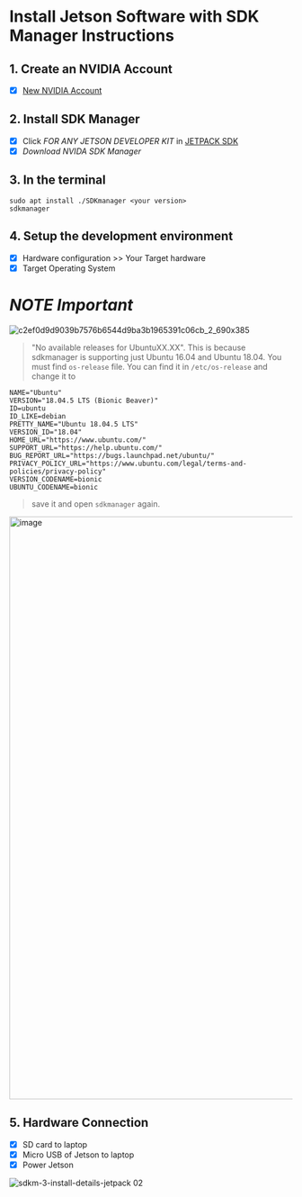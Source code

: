 # Install Jetson Software with SDK Manager Instructions 

## 1. Create an NVIDIA Account 
- [X]  [New NVIDIA Account](https://developer.nvidia.com/login)
## 2. Install SDK Manager 
- [X] Click *FOR ANY JETSON DEVELOPER KIT*  in [JETPACK SDK](https://developer.nvidia.com/embedded/jetpack) 
- [X] *Download NVIDA SDK Manager*
## 3. In the terminal  

``` 
sudo apt install ./SDKmanager <your version>
sdkmanager

``` 
## 4. Setup the development environment 
- [X]  Hardware configuration >> Your Target hardware 
- [X] Target Operating System 

# *NOTE Important* 
![c2ef0d9d9039b7576b6544d9ba3b1965391c06cb_2_690x385](https://user-images.githubusercontent.com/66702376/130318701-11a2532f-2cba-455a-9387-14a3384b1f4d.jpeg)

> "No available releases for UbuntuXX.XX". This is because sdkmanager is supporting just Ubuntu 16.04 and Ubuntu 18.04. 
> You must find ```os-release``` file. You can find it in ```/etc/os-release```  and change it to 
```
NAME="Ubuntu"
VERSION="18.04.5 LTS (Bionic Beaver)"
ID=ubuntu
ID_LIKE=debian
PRETTY_NAME="Ubuntu 18.04.5 LTS"
VERSION_ID="18.04"
HOME_URL="https://www.ubuntu.com/"
SUPPORT_URL="https://help.ubuntu.com/"
BUG_REPORT_URL="https://bugs.launchpad.net/ubuntu/"
PRIVACY_POLICY_URL="https://www.ubuntu.com/legal/terms-and-policies/privacy-policy"
VERSION_CODENAME=bionic
UBUNTU_CODENAME=bionic
```
> save it and open ```sdkmanager``` again.  

<img width="1036" alt="image" src="https://user-images.githubusercontent.com/66702376/130318894-9311aec7-e858-4ca8-a040-2871f80dbf47.png">

## 5. Hardware Connection 
- [X]  SD card to laptop 
- [X]  Micro USB of Jetson to laptop 
- [X] Power Jetson 

![sdkm-3-install-details-jetpack 02](https://user-images.githubusercontent.com/66702376/130319230-8cd42e5a-5b06-44b8-95de-224b6e4799eb.png)











